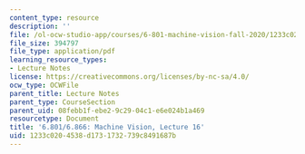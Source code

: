 ```yaml
---
content_type: resource
description: ''
file: /ol-ocw-studio-app/courses/6-801-machine-vision-fall-2020/1233c0204538d1731732739c8491687b_MIT6_801F20_lec16.pdf
file_size: 394797
file_type: application/pdf
learning_resource_types:
- Lecture Notes
license: https://creativecommons.org/licenses/by-nc-sa/4.0/
ocw_type: OCWFile
parent_title: Lecture Notes
parent_type: CourseSection
parent_uid: 08febb1f-ebe2-9c29-04c1-e6e024b1a469
resourcetype: Document
title: '6.801/6.866: Machine Vision, Lecture 16'
uid: 1233c020-4538-d173-1732-739c8491687b
---
```


